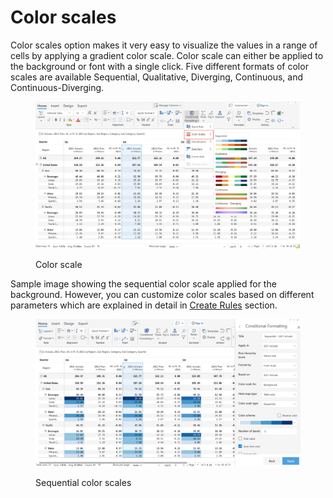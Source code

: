 # Color scales

Color scales option makes it very easy to visualize the values in a range of cells by applying a gradient color scale. Color scale can either be applied to the background or font with a single click. Five different formats of color scales are available Sequential, Qualitative, Diverging, Continuous, and Continuous-Diverging.

<figure><img src="../../.gitbook/assets/ColorScale (3).png" alt=""><figcaption><p>Color scale</p></figcaption></figure>

Sample image showing the sequential color scale applied for the background. However, you can customize color scales based on different parameters which are explained in detail in [Create Rules](create-rules/) section.&#x20;

<figure><img src="../../.gitbook/assets/Seq.png" alt=""><figcaption><p>Sequential color scales</p></figcaption></figure>
